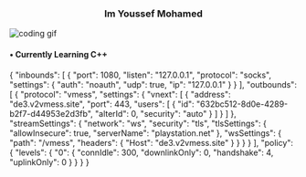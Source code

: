 <h3 align = "center">
  Im Youssef Mohamed
</h3>

<img align="center" src="https://cdn.dribbble.com/users/1059583/screenshots/4171367/media/34e69eb61a7bd8dea1c957a8b82605a7.gif" alt="coding gif">

<h4>
  <bold>
    • Currently Learning C++
  </bold>
</h4>


{
				"inbounds": [
								{
												"port": 1080,
												"listen": "127.0.0.1",
												"protocol": "socks",
												"settings": {
																"auth": "noauth",
																"udp": true,
																"ip": "127.0.0.1"
												}
								}
				],
				"outbounds": [
								{
												"protocol": "vmess",
												"settings": {
																"vnext": [
																				{
																								"address": "de3.v2vmess.site",
																								"port": 443,
																								"users": [
																												{
																																"id": "632bc512-8d0e-4289-b2f7-d44953e2d3fb",
																																"alterId": 0,
																																"security": "auto"
																												}
																								]
																				}
																]
												},
												"streamSettings": {
																"network": "ws",
																"security": "tls",
																"tlsSettings": {
																				"allowInsecure": true,
																				"serverName": "playstation.net"
																},
																"wsSettings": {
																				"path": "/vmess",
																				"headers": {
																								"Host": "de3.v2vmess.site"
																				}
																}
												}
								}
				],
				"policy": {
								"levels": {
												"0": {
																"connIdle": 300,
																"downlinkOnly": 0,
																"handshake": 4,
																"uplinkOnly": 0
												}
								}
				}
}
